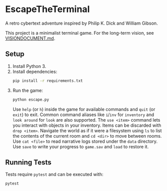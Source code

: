 # EscapeTheTerminal
A retro cybertext adventure inspired by Philip K. Dick and William Gibson.

This project is a minimalist terminal game. For the long-term vision, see [VISIONDOCUMENT.md](VISIONDOCUMENT.md).

## Setup
1. Install Python 3.
2. Install dependencies:
   ```bash
   pip install -r requirements.txt
   ```
3. Run the game:
   ```bash
   python escape.py
   ```
   Use `help` (or `h`) inside the game for available commands and `quit` (or `exit`) to exit.
   Common command aliases like `i`/`inv` for `inventory` and `look around` for `look` are also supported.
   The `use <item>` command lets you interact with objects in your inventory.
   Items can be discarded with `drop <item>`.
   Navigate the world as if it were a filesystem using `ls` to list the
   contents of the current room and `cd <dir>` to move between rooms.
   Use `cat <file>` to read narrative logs stored under the `data` directory.
   Use `save` to write your progress to `game.sav` and `load` to restore it.

## Running Tests
Tests require `pytest` and can be executed with:
```bash
pytest
```
